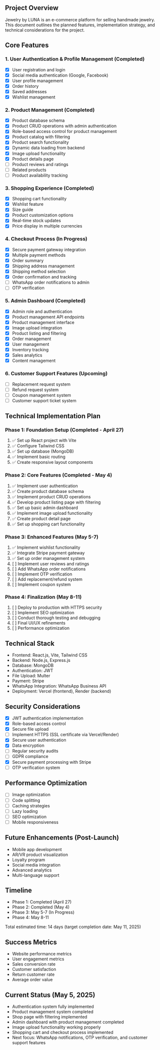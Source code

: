 ## Project Overview
Jewelry by LUNA is an e-commerce platform for selling handmade jewelry. This document outlines the planned features, implementation strategy, and technical considerations for the project.

## Core Features

### 1. User Authentication & Profile Management (Completed)
- [x] User registration and login
- [x] Social media authentication (Google, Facebook)
- [x] User profile management
- [x] Order history
- [x] Saved addresses
- [x] Wishlist management

### 2. Product Management (Completed)
- [x] Product database schema
- [x] Product CRUD operations with admin authentication
- [x] Role-based access control for product management
- [x] Product catalog with filtering
- [x] Product search functionality
- [x] Dynamic data loading from backend
- [x] Image upload functionality
- [x] Product details page
- [ ] Product reviews and ratings
- [ ] Related products
- [ ] Product availability tracking

### 3. Shopping Experience (Completed)
- [x] Shopping cart functionality
- [x] Wishlist feature
- [x] Size guide
- [x] Product customization options
- [x] Real-time stock updates
- [x] Price display in multiple currencies

### 4. Checkout Process (In Progress)
- [x] Secure payment gateway integration 
- [x] Multiple payment methods
- [x] Order summary
- [x] Shipping address management
- [x] Shipping method selection
- [x] Order confirmation and tracking
- [ ] WhatsApp order notifications to admin
- [ ] OTP verification 

### 5. Admin Dashboard (Completed)
- [x] Admin role and authentication
- [x] Product management API endpoints
- [x] Product management interface
- [x] Image upload integration
- [x] Product listing and filtering
- [x] Order management
- [x] User management
- [x] Inventory tracking
- [x] Sales analytics
- [x] Content management

### 6. Customer Support Features (Upcoming)
- [ ] Replacement request system
- [ ] Refund request system
- [ ] Coupon management system
- [ ] Customer support ticket system

## Technical Implementation Plan

### Phase 1: Foundation Setup (Completed - April 27)
1. ✅ Set up React project with Vite
2. ✅ Configure Tailwind CSS
3. ✅ Set up database (MongoDB)
4. ✅ Implement basic routing
5. ✅ Create responsive layout components

### Phase 2: Core Features (Completed - May 4)
1. ✅ Implement user authentication
2. ✅ Create product database schema
3. ✅ Implement product CRUD operations
4. ✅ Develop product listing page with filtering
5. ✅ Set up basic admin dashboard
6. ✅ Implement image upload functionality
7. ✅ Create product detail page
8. ✅ Set up shopping cart functionality

### Phase 3: Enhanced Features (May 5-7)
1. ✅ Implement wishlist functionality
2. ✅ Integrate Stripe payment gateway
3. ✅ Set up order management system
4. [ ] Implement user reviews and ratings
5. [ ] Add WhatsApp order notifications
6. [ ] Implement OTP verification
7. [ ] Add replacement/refund system
8. [ ] Implement coupon system

### Phase 4: Finalization (May 8-11)
1. [ ] Deploy to production with HTTPS security
2. [ ] Implement SEO optimization
3. [ ] Conduct thorough testing and debugging
4. [ ] Final UI/UX refinements
5. [ ] Performance optimization

## Technical Stack
- Frontend: React.js, Vite, Tailwind CSS
- Backend: Node.js, Express.js
- Database: MongoDB
- Authentication: JWT
- File Upload: Multer
- Payment: Stripe
- WhatsApp Integration: WhatsApp Business API
- Deployment: Vercel (frontend), Render (backend)

## Security Considerations
- [x] JWT authentication implementation
- [x] Role-based access control
- [x] Secure file upload
- [ ] Implement HTTPS (SSL certificate via Vercel/Render)
- [x] Secure user authentication
- [x] Data encryption
- [ ] Regular security audits
- [ ] GDPR compliance
- [x] Secure payment processing with Stripe
- [ ] OTP verification system

## Performance Optimization
- [ ] Image optimization
- [ ] Code splitting
- [ ] Caching strategies
- [ ] Lazy loading
- [ ] SEO optimization
- [ ] Mobile responsiveness

## Future Enhancements (Post-Launch)
- Mobile app development
- AR/VR product visualization
- Loyalty program
- Social media integration
- Advanced analytics
- Multi-language support

## Timeline
- Phase 1: Completed (April 27)
- Phase 2: Completed (May 4)
- Phase 3: May 5-7 (In Progress)
- Phase 4: May 8-11

Total estimated time: 14 days (target completion date: May 11, 2025)

## Success Metrics
- Website performance metrics
- User engagement metrics
- Sales conversion rate
- Customer satisfaction
- Return customer rate
- Average order value

## Current Status (May 5, 2025)
- Authentication system fully implemented
- Product management system completed
- Shop page with filtering implemented
- Admin dashboard with product management completed
- Image upload functionality working properly
- Shopping cart and checkout process implemented
- Next focus: WhatsApp notifications, OTP verification, and customer support features